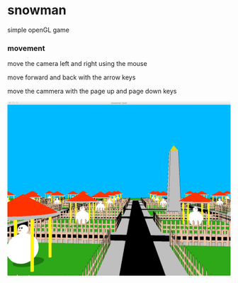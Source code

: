 snowman
=======

simple openGL game

<h3>movement</h3>

move the camera left and right using the mouse

move forward and back with the arrow keys

move the cammera with the page up and page down keys

![screenshot](https://github.com/kylelk/snowman/raw/master/snowman_land.png "screenshot")
